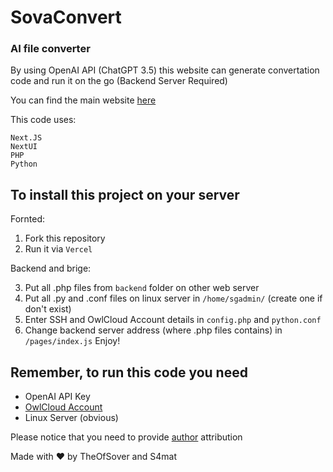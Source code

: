 # SovaConvert
###  AI file converter 

By using OpenAI API (ChatGPT 3.5) this website can generate convertation code and run it on the go (Backend Server Required)

You can find the main website [here](https://convert.sovagroup.one)

This code uses:
```
Next.JS
NextUI
PHP
Python
```


## To install this project on your server
Fornted:
1. Fork this repository
2. Run it via `Vercel`

Backend and brige:

3. Put all .php files from `backend` folder on other web server
4. Put all .py and .conf files on linux server in `/home/sgadmin/` (create one if don't exist)
5. Enter SSH and OwlCloud Account details in `config.php` and `python.conf`
6. Change backend server address (where .php files contains) in `/pages/index.js`
Enjoy!

## Remember, to run this code you need
- OpenAI API Key
- [OwlCloud Account](https://cloud.sovagroup.one)
- Linux Server (obvious)

Please notice that you need to provide [author](https://sovagroup.one) attribution


Made with ❤️ by TheOfSover and S4mat